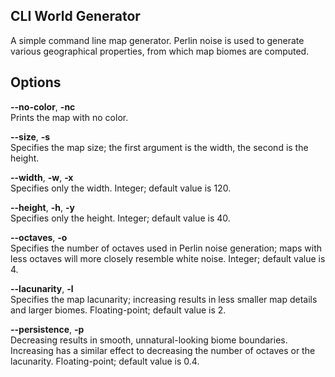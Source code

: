 ## CLI World Generator
A simple command line map generator. Perlin noise is used to generate various geographical properties, from which map biomes are computed.

## Options
<b>--no-color</b>, <b>-nc</b><br>
Prints the map with no color.

<b>--size</b>, <b>-s</b><br>
Specifies the map size; the first argument is the width, the second is the height.

<b>--width</b>, <b>-w</b>, <b>-x</b><br>
Specifies only the width. Integer; default value is 120.

 <b>--height</b>, <b>-h</b>, <b>-y</b><br>
Specifies only the height. Integer; default value is 40.

<b>--octaves</b>, <b>-o</b><br>
Specifies the number of octaves used in Perlin noise generation; maps with less octaves will more closely resemble white noise. Integer; default value is 4.

<b>--lacunarity</b>, <b>-l</b><br>
Specifies the map lacunarity; increasing results in less smaller map details and larger biomes. Floating-point; default value is 2.

<b>--persistence</b>, <b>-p</b><br>
Decreasing results in smooth, unnatural-looking biome boundaries. Increasing has a similar effect to decreasing the number of octaves or the lacunarity. Floating-point; default value is 0.4.
